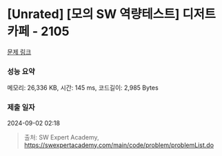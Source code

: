 # [Unrated] [모의 SW 역량테스트] 디저트 카페 - 2105 

[문제 링크](https://swexpertacademy.com/main/code/problem/problemDetail.do?contestProbId=AV5VwAr6APYDFAWu) 

### 성능 요약

메모리: 26,336 KB, 시간: 145 ms, 코드길이: 2,985 Bytes

### 제출 일자

2024-09-02 02:18



> 출처: SW Expert Academy, https://swexpertacademy.com/main/code/problem/problemList.do